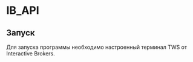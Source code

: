 # IB_API
## Запуск 
Для запуска программы необходимо настроенный терминал TWS от Interactive Brokers. 
